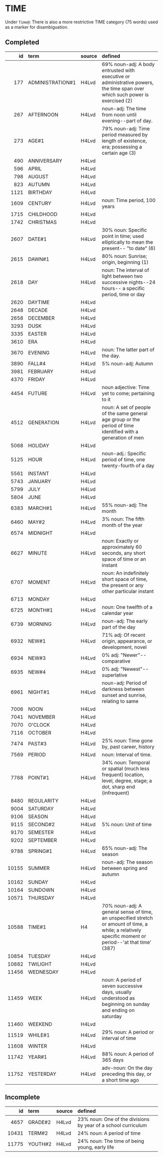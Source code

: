 # TIME

Under `Time@`: There is also a more restrictive TIME category (75 words) used as a marker for disambiguation.

## Completed

|    id | term             | source   | defined                                                                                                                                                 |
|------:|:-----------------|:---------|:--------------------------------------------------------------------------------------------------------------------------------------------------------|
|   177 | ADMINISTRATION#1 | H4Lvd    | 69% noun-adj: A body entrusted with executive or administrative powers,  the time span over which such power is exercised (2)                           |
|   267 | AFTERNOON        | H4Lvd    | noun-adj: The time from noon until evening--part of day.                                                                                                |
|   273 | AGE#1            | H4Lvd    | 79% noun-adj: Time period measured by length of existence, era; possessing  a certain age (3)                                                           |
|   490 | ANNIVERSARY      | H4Lvd    |                                                                                                                                                         |
|   596 | APRIL            | H4Lvd    |                                                                                                                                                         |
|   798 | AUGUST           | H4Lvd    |                                                                                                                                                         |
|   823 | AUTUMN           | H4Lvd    |                                                                                                                                                         |
|  1121 | BIRTHDAY         | H4Lvd    |                                                                                                                                                         |
|  1609 | CENTURY          | H4Lvd    | noun: Time period, 100 years                                                                                                                            |
|  1715 | CHILDHOOD        | H4Lvd    |                                                                                                                                                         |
|  1742 | CHRISTMAS        | H4Lvd    |                                                                                                                                                         |
|  2607 | DATE#1           | H4Lvd    | 30% noun: Specific point in time; used elliptically to mean the present--  "to date" (6)                                                                |
|  2615 | DAWN#1           | H4Lvd    | 80% noun: Sunrise; origin, beginning (1)                                                                                                                |
|  2618 | DAY              | H4Lvd    | noun: The interval of light between two successive nights--24 hours--  a specific period, time or day                                                   |
|  2620 | DAYTIME          | H4Lvd    |                                                                                                                                                         |
|  2648 | DECADE           | H4Lvd    |                                                                                                                                                         |
|  2658 | DECEMBER         | H4Lvd    |                                                                                                                                                         |
|  3293 | DUSK             | H4Lvd    |                                                                                                                                                         |
|  3335 | EASTER           | H4Lvd    |                                                                                                                                                         |
|  3610 | ERA              | H4Lvd    |                                                                                                                                                         |
|  3670 | EVENING          | H4Lvd    | noun: The latter part of the day.                                                                                                                       |
|  3890 | FALL#4           | H4Lvd    | 5% noun-adj: Autumn                                                                                                                                     |
|  3981 | FEBRUARY         | H4Lvd    |                                                                                                                                                         |
|  4370 | FRIDAY           | H4Lvd    |                                                                                                                                                         |
|  4454 | FUTURE           | H4Lvd    | noun adjective: Time yet to come; pertaining to it                                                                                                      |
|  4512 | GENERATION       | H4Lvd    | noun: A set of people of the same general age group or the period of time  identified with a generation of men                                          |
|  5068 | HOLIDAY          | H4Lvd    |                                                                                                                                                         |
|  5125 | HOUR             | H4Lvd    | noun-adj.: Specific period of time, one twenty-fourth of a day                                                                                          |
|  5561 | INSTANT          | H4Lvd    |                                                                                                                                                         |
|  5743 | JANUARY          | H4Lvd    |                                                                                                                                                         |
|  5799 | JULY             | H4Lvd    |                                                                                                                                                         |
|  5804 | JUNE             | H4Lvd    |                                                                                                                                                         |
|  6383 | MARCH#1          | H4Lvd    | 55% noun-adj: The month                                                                                                                                 |
|  6460 | MAY#2            | H4Lvd    | 3% noun: The fifth month of the year                                                                                                                    |
|  6574 | MIDNIGHT         | H4Lvd    |                                                                                                                                                         |
|  6627 | MINUTE           | H4Lvd    | noun: Exactly or approximately 60 seconds, any short space of time or an instant                                                                        |
|  6707 | MOMENT           | H4Lvd    | noun: An indefinitely short space of time, the present or any other particular  instant                                                                 |
|  6713 | MONDAY           | H4Lvd    |                                                                                                                                                         |
|  6725 | MONTH#1          | H4Lvd    | noun: One twelfth of a calendar year                                                                                                                    |
|  6739 | MORNING          | H4Lvd    | noun-adj: The early part of the day                                                                                                                     |
|  6932 | NEW#1            | H4Lvd    | 71% adj: Of recent origin, appearance, or development, novel                                                                                            |
|  6934 | NEW#3            | H4Lvd    | 0% adj: "Newer"--comparative                                                                                                                            |
|  6935 | NEW#4            | H4Lvd    | 0% adj: "Newest"--superlative                                                                                                                           |
|  6961 | NIGHT#1          | H4Lvd    | noun-adj: Period of darkness between sunset and sunrise, relating to same                                                                               |
|  7006 | NOON             | H4Lvd    |                                                                                                                                                         |
|  7041 | NOVEMBER         | H4Lvd    |                                                                                                                                                         |
|  7070 | O'CLOCK          | H4Lvd    |                                                                                                                                                         |
|  7116 | OCTOBER          | H4Lvd    |                                                                                                                                                         |
|  7474 | PAST#3           | H4Lvd    | 25% noun: Time gone by, past career, history                                                                                                            |
|  7569 | PERIOD           | H4Lvd    | noun: Interval of time.                                                                                                                                 |
|  7768 | POINT#1          | H4Lvd    | 34% noun: Temporal or spatial (much less frequent) location, level, degree,  stage; a dot, sharp end (infrequent)                                       |
|  8480 | REGULARITY       | H4Lvd    |                                                                                                                                                         |
|  9004 | SATURDAY         | H4Lvd    |                                                                                                                                                         |
|  9106 | SEASON           | H4Lvd    |                                                                                                                                                         |
|  9115 | SECOND#2         | H4Lvd    | 5% noun: Unit of time                                                                                                                                   |
|  9170 | SEMESTER         | H4Lvd    |                                                                                                                                                         |
|  9202 | SEPTEMBER        | H4Lvd    |                                                                                                                                                         |
|  9788 | SPRING#1         | H4Lvd    | 65% noun-adj: The season                                                                                                                                |
| 10155 | SUMMER           | H4Lvd    | noun-adj: The season between spring and autumn                                                                                                          |
| 10162 | SUNDAY           | H4Lvd    |                                                                                                                                                         |
| 10164 | SUNDOWN          | H4Lvd    |                                                                                                                                                         |
| 10571 | THURSDAY         | H4Lvd    |                                                                                                                                                         |
| 10588 | TIME#1           | H4       | 70% noun-adj: A general sense of time, an unspecified stretch or amount  of time, a while; a relatively specific moment or period--'at that time' (387) |
| 10854 | TUESDAY          | H4Lvd    |                                                                                                                                                         |
| 10882 | TWILIGHT         | H4Lvd    |                                                                                                                                                         |
| 11456 | WEDNESDAY        | H4Lvd    |                                                                                                                                                         |
| 11459 | WEEK             | H4Lvd    | noun: A period of seven successive days, usually understood as beginning  on sunday and ending on saturday                                              |
| 11460 | WEEKEND          | H4Lvd    |                                                                                                                                                         |
| 11519 | WHILE#1          | H4Lvd    | 29% noun: A period or interval of time                                                                                                                  |
| 11608 | WINTER           | H4Lvd    |                                                                                                                                                         |
| 11742 | YEAR#1           | H4Lvd    | 88% noun: A period of 365 days                                                                                                                          |
| 11752 | YESTERDAY        | H4Lvd    | adv-noun: On the day preceding this day, or a short time ago                                                                                            |

## Incomplete

|    id | term    | source   | defined                                                       |
|------:|:--------|:---------|:--------------------------------------------------------------|
|  4657 | GRADE#2 | H4Lvd    | 23% noun: One of the divisions by year of a school curriculum |
| 10431 | TERM#2  | H4Lvd    | 24% noun: A period of time                                    |
| 11775 | YOUTH#2 | H4Lvd    | 24% noun: The time of being young, early life                 |